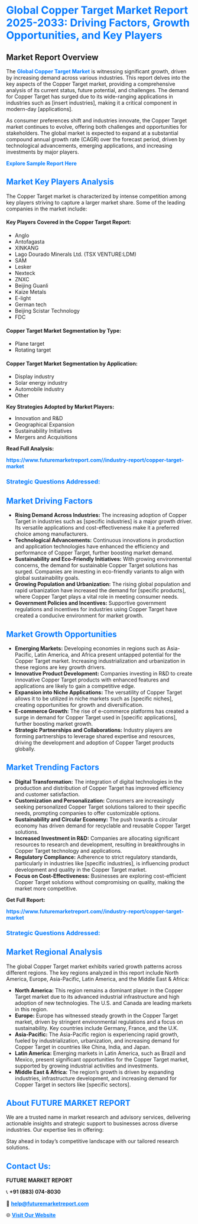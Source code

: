 <h1 style="color: #007BFF;">Global Copper Target Market Report 2025-2033: Driving Factors, Growth Opportunities, and Key Players</h1>

<section id="overview">
<h2>Market Report Overview</h2>
<p>The <a href="https://www.futuremarketreport.com//industry-report/copper-target-market" style="color: #007BFF; text-decoration: none;"><strong>Global Copper Target Market</strong></a> is witnessing significant growth, driven by increasing demand across various industries. This report delves into the key aspects of the Copper Target market, providing a comprehensive analysis of its current status, future potential, and challenges. The demand for Copper Target has surged due to its wide-ranging applications in industries such as [insert industries], making it a critical component in modern-day [applications].</p>
<p>As consumer preferences shift and industries innovate, the Copper Target market continues to evolve, offering both challenges and opportunities for stakeholders. The global market is expected to expand at a substantial compound annual growth rate (CAGR) over the forecast period, driven by technological advancements, emerging applications, and increasing investments by major players.</p>
</section>

<section id="overview">
<p><a href="https://www.futuremarketreport.com//request-sample/reportId=86230" style="color: #007BFF; text-decoration: none;"><strong>Explore Sample Report Here</strong></a></p>
</section>

<section id="key-players">
<h2 style="color: #007BFF;">Market Key Players Analysis</h2>
<p>The Copper Target market is characterized by intense competition among key players striving to capture a larger market share. Some of the leading companies in the market include:</p>
<h4>Key Players Covered in the Copper Target Report:</h4>
<ul><li>Anglo</li><li>Antofagasta</li><li>XINKANG</li><li>Lago Dourado Minerals Ltd. (TSX VENTURE:LDM)</li><li>SAM</li><li>Lesker</li><li>Nexteck</li><li>ZNXC</li><li>Beijing Guanli</li><li>Kaize Metals</li><li>E-light</li><li>German tech</li><li>Beijing Scistar Technology</li><li>FDC</li></ul>
<h4>Copper Target Market Segmentation by Type:</h4>
<ul><li>Plane target</li><li>Rotating target</li></ul>

<h4>Copper Target Market Segmentation by Application:</h4>
<ul><li>Display industry</li><li>Solar energy industry</li><li>Automobile industry</li><li>Other</li></ul>
<p><strong>Key Strategies Adopted by Market Players:</strong></p>
<ul>
<li>Innovation and R&D</li>
<li>Geographical Expansion</li>
<li>Sustainability Initiatives</li>
<li>Mergers and Acquisitions</li>
</ul>
</section>

<section>
<p><strong>Read Full Analysis: </strong></p><a href="https://www.futuremarketreport.com//industry-report/copper-target-market" style="color: #007BFF; text-decoration: none;"><strong>https://www.futuremarketreport.com//industry-report/copper-target-market</strong></a>
<h3 style="color: #007BFF;">Strategic Questions Addressed:</h3>
</section>

<section id="driving-factors">
<h2 style="color: #007BFF;">Market Driving Factors</h2>
<ul>
<li><strong>Rising Demand Across Industries:</strong> The increasing adoption of Copper Target in industries such as [specific industries] is a major growth driver. Its versatile applications and cost-effectiveness make it a preferred choice among manufacturers.</li>
<li><strong>Technological Advancements:</strong> Continuous innovations in production and application technologies have enhanced the efficiency and performance of Copper Target, further boosting market demand.</li>
<li><strong>Sustainability and Eco-Friendly Initiatives:</strong> With growing environmental concerns, the demand for sustainable Copper Target solutions has surged. Companies are investing in eco-friendly variants to align with global sustainability goals.</li>
<li><strong>Growing Population and Urbanization:</strong> The rising global population and rapid urbanization have increased the demand for [specific products], where Copper Target plays a vital role in meeting consumer needs.</li>
<li><strong>Government Policies and Incentives:</strong> Supportive government regulations and incentives for industries using Copper Target have created a conducive environment for market growth.</li>
</ul>
</section>

<section id="growth-opportunities">
<h2 style="color: #007BFF;">Market Growth Opportunities</h2>
<ul>
<li><strong>Emerging Markets:</strong> Developing economies in regions such as Asia-Pacific, Latin America, and Africa present untapped potential for the Copper Target market. Increasing industrialization and urbanization in these regions are key growth drivers.</li>
<li><strong>Innovative Product Development:</strong> Companies investing in R&D to create innovative Copper Target products with enhanced features and applications are likely to gain a competitive edge.</li>
<li><strong>Expansion into Niche Applications:</strong> The versatility of Copper Target allows it to be utilized in niche markets such as [specific niches], creating opportunities for growth and diversification.</li>
<li><strong>E-commerce Growth:</strong> The rise of e-commerce platforms has created a surge in demand for Copper Target used in [specific applications], further boosting market growth.</li>
<li><strong>Strategic Partnerships and Collaborations:</strong> Industry players are forming partnerships to leverage shared expertise and resources, driving the development and adoption of Copper Target products globally.</li>
</ul>
</section>

<section id="trending-factors">
<h2 style="color: #007BFF;">Market Trending Factors</h2>
<ul>
<li><strong>Digital Transformation:</strong> The integration of digital technologies in the production and distribution of Copper Target has improved efficiency and customer satisfaction.</li>
<li><strong>Customization and Personalization:</strong> Consumers are increasingly seeking personalized Copper Target solutions tailored to their specific needs, prompting companies to offer customizable options.</li>
<li><strong>Sustainability and Circular Economy:</strong> The push towards a circular economy has driven demand for recyclable and reusable Copper Target solutions.</li>
<li><strong>Increased Investment in R&D:</strong> Companies are allocating significant resources to research and development, resulting in breakthroughs in Copper Target technology and applications.</li>
<li><strong>Regulatory Compliance:</strong> Adherence to strict regulatory standards, particularly in industries like [specific industries], is influencing product development and quality in the Copper Target market.</li>
<li><strong>Focus on Cost-Effectiveness:</strong> Businesses are exploring cost-efficient Copper Target solutions without compromising on quality, making the market more competitive.</li>
</ul>
</section>

<section>
<p><strong>Get Full Report: </strong></p><a href="https://www.futuremarketreport.com//industry-report/copper-target-market" style="color: #007BFF; text-decoration: none;"><strong>https://www.futuremarketreport.com//industry-report/copper-target-market</strong></a>
<h3 style="color: #007BFF;">Strategic Questions Addressed:</h3>
</section>


<section id="regional-analysis">
<h2 style="color: #007BFF;">Market Regional Analysis</h2>
<p>The global Copper Target market exhibits varied growth patterns across different regions. The key regions analyzed in this report include North America, Europe, Asia-Pacific, Latin America, and the Middle East & Africa:</p>
<ul>
<li><strong>North America:</strong> This region remains a dominant player in the Copper Target market due to its advanced industrial infrastructure and high adoption of new technologies. The U.S. and Canada are leading markets in this region.</li>
<li><strong>Europe:</strong> Europe has witnessed steady growth in the Copper Target market, driven by stringent environmental regulations and a focus on sustainability. Key countries include Germany, France, and the U.K.</li>
<li><strong>Asia-Pacific:</strong> The Asia-Pacific region is experiencing rapid growth, fueled by industrialization, urbanization, and increasing demand for Copper Target in countries like China, India, and Japan.</li>
<li><strong>Latin America:</strong> Emerging markets in Latin America, such as Brazil and Mexico, present significant opportunities for the Copper Target market, supported by growing industrial activities and investments.</li>
<li><strong>Middle East & Africa:</strong> The region’s growth is driven by expanding industries, infrastructure development, and increasing demand for Copper Target in sectors like [specific sectors].</li>
</ul>
</section>

<footer>
<h2 style="color: #007BFF;">About FUTURE MARKET REPORT</h2>
<p>We are a trusted name in market research and advisory services, delivering actionable insights and strategic support to businesses across diverse industries. Our expertise lies in offering:</p>

<p>Stay ahead in today’s competitive landscape with our tailored research solutions.</p>

<h2 style="color: #007BFF;">Contact Us:</h2>
<p><strong>FUTURE MARKET REPORT</strong></p>
<p>📞 <strong>+91 (883) 074-8030</strong></p>
<p>📧 <strong><a href="mailto:help@futuremarketreport.com" style="color: #007BFF;">help@futuremarketreport.com</a></strong></p>
<p>🌐 <strong><a href="https://www.futuremarketreport.com/" style="color: #007BFF;">Visit Our Website</a></strong></p>
</footer>